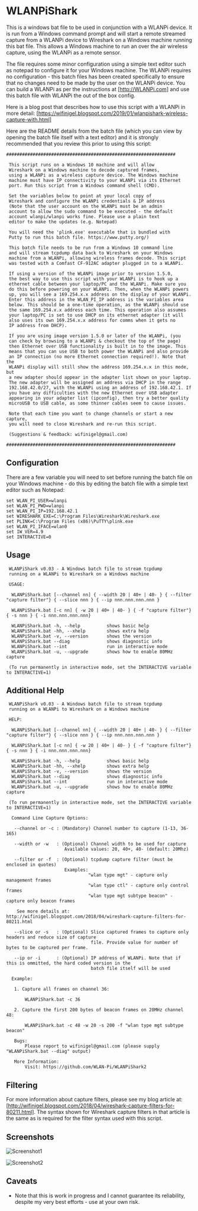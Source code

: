 # WLANPiShark

This is a windows bat file to be used in conjunction with a WLANPi device. It is run from a Windows command prompt and will start a remote streamed capture from a WLANPi device to Wireshark on a Windows machine running this bat file. This allows a Windows machine to run an over the air wireless capture, using the WLANPi as a remote sensor.

The file requires some minor configuration using a simple text editor such as notepad to configure it for your Windows machine. The WLANPi requires no configuration - this batch files has been created specifically to ensure that no changes need to be made by the user on the WLANPi device. You can build a WLANPi as per the instructions at [http://WLANPi.com] and use this batch file with WLANPi the out of the box config.

Here is a blog post that describes how to use this script with a WLANPi in more detail: [https://wifinigel.blogspot.com/2019/01/wlanpishark-wireless-capture-with.html]

Here are the README details from the batch file (which you can view by opening the batch file itself with a text editor) and it is strongly recommended that you review this prior to using this script:

```
################################################################
 
 This script runs on a Windows 10 machine and will allow
 Wireshark on a Windows machine to decode captured frames,
 using a WLANPi as a wireless capture device. The Windows machine
 machine must have IP connectivity to your WLANPi via its Ethernet
 port. Run this script from a Windows command shell (CMD).
 
 Set the variables below to point at your local copy of 
 Wireshark and configure the WLANPi credentials & IP address
 (Note that the user account on the WLANPi must be an admin 
 account to allow the sudo command to be executed - the default
 account wlanpi/wlanpi works fine. Please use a plain text
 editor to make the updates (e.g. Notepad)
 
 You will need the 'plink.exe' executable that is bundled with
 Putty to run this batch file. https://www.putty.org/)
 
 This batch file needs to be run from a Windows 10 command line
 and will stream tcpdump data back to Wireshark on your Windows
 machine from a WLANPi, allowing wireless frames decode. This script
 was tested with a Comfast CF-912AC adapter plugged in to a WLANPi.
 
 If using a version of the WLANPi image prior to version 1.5.0, 
 the best way to use this script with your WLANPi is to hook up a
 ethernet cable between your laptop/PC and the WLANPi. Make sure you
 do this before powering on your WLANPi. Then, when the WLANPi powers
 up, you will see a 169.254.x.x address on the display of your WLANPi.
 Enter this address in the WLAN_PI_IP address is the variables area
 below. This should be a one-time operation, as the WLANPi should use
 the same 169.254.x.x address each time. This operation also assumes 
 your laptop/PC is set to use DHCP on its ethernet adapter (it will
 also uses its own 169.254.x.x address for comms when it gets no
 IP address from DHCP).
 
 If you are using image version 1.5.0 or later of the WLANPi, (you
 can check by browsing to a WLANPi & checkout the top of the page)
 then Ethernet over USB functionality is built in to the image. This
 means that you can use USB to both power the WLANPi and also provide
 an IP connection (no more Ethernet connection required!). Note that the 
 WLANPi display will still show the address 169.254.x.x in this mode, but
 a new adapter should appear in the adapter list shown on your laptop.
 The new adapter will be assigned an address via DHCP in the range 
 192.168.42.0/27, with the WLANPi using an address of 192.168.42.1. If
 you have any difficulties with the new Ethernet over USB adapter 
 appearing in your adapter list (ipconfig), then try a better quality
 microUSB to USB cable, as some thinner cables seem to cause issues.
 
 Note that each time you want to change channels or start a new capture,
 you will need to close Wireshark and re-run this script. 
 
 (Suggestions & feedback: wifinigel@gmail.com)
 
################################################################
```

## Configuration

There are a few variable you will need to set before running the batch file on your Windows machine - do this by editing the batch file with a simple text editor such as Notepad:

```
set WLAN_PI_USER=wlanpi
set WLAN_PI_PWD=wlanpi
set WLAN_PI_IP=192.168.42.1
set WIRESHARK_EXE=C:\Program Files\Wireshark\Wireshark.exe
set PLINK=C:\Program Files (x86)\PuTTY\plink.exe
set WLAN_PI_IFACE=wlan0
set IW_VER=4.9
set INTERACTIVE=0
```
## Usage

```
 WLANPiShark v0.03 - A Windows batch file to stream tcpdump
 running on a WLANPi to Wireshark on a Windows machine

 USAGE:

  WLANPiShark.bat [--channel nn] { --width 20 | 40+ | 40- } { --filter "capture filter"} { --slice nnn } { --ip nnn.nnn.nnn.nnn }

  WLANPiShark.bat [-c nn] { -w 20 | 40+ | 40- } { -f "capture filter"} { -s nnn } { -i nnn.nnn.nnn.nnn}

  WLANPiShark.bat -h, --help          shows basic help
  WLANPiShark.bat -hh, --xhelp        shows extra help
  WLANPiShark.bat -v, --version       shows the version
  WLANPiShark.bat --diag              shows diagnostic info
  WLANPiShark.bat --int               run in interactive mode
  WLANPiShark.bat -u, --upgrade       shows how to enable 80MHz capture

 (To run permanently in interactive mode, set the INTERACTIVE variable to INTERACTIVE=1)

```
## Additional Help

```
 WLANPiShark v0.03 - A Windows batch file to stream tcpdump
 running on a WLANPi to Wireshark on a Windows machine

 HELP:

  WLANPiShark.bat [--channel nn] { --width 20 | 40+ | 40- } { --filter "capture filter"} { --slice nnn } { --ip nnn.nnn.nnn.nnn }

  WLANPiShark.bat [-c nn] { -w 20 | 40+ | 40- } { -f "capture filter"} { -s nnn } { -i nnn.nnn.nnn.nnn}

  WLANPiShark.bat -h, --help          shows basic help
  WLANPiShark.bat -hh, --xhelp        shows extra help
  WLANPiShark.bat -v, --version       shows the version
  WLANPiShark.bat --diag              shows diagnostic info
  WLANPiShark.bat --int               run in interactive mode
  WLANPiShark.bat -u, --upgrade       shows how to enable 80MHz capture

 (To run permanently in interactive mode, set the INTERACTIVE variable to INTERACTIVE=1)

  Command Line Capture Options:

   --channel or -c : (Mandatory) Channel number to capture (1-13, 36-165)

   --width or -w   : (Optional) Channel width to be used for capture
                      Available values: 20, 40+, 40- (default: 20Mhz)

   --filter or -f  : (Optional) tcpdump capture filter (must be enclosed in quotes)
                      Examples:
                               "wlan type mgt" - capture only management frames
                               "wlan type ctl" - capture only control frames
                               "wlan type mgt subtype beacon" - capture only beacon frames

    See more details at: http://wifinigel.blogspot.com/2018/04/wireshark-capture-filters-for-80211.html

   --slice or -s   : (Optional) Slice captured frames to capture only headers and reduce size of capture
                                file. Provide value for number of bytes to be captured per frame.

   --ip or -i      : (Optional) IP address of WLANPi. Note that if this is ommitted, the hard coded version in the
                                batch file itself will be used

  Example:

   1. Capture all frames on channel 36:

       WLANPiShark.bat -c 36

   2. Capture the first 200 bytes of beacon frames on 20MHz channel 48:

       WLANPiShark.bat -c 48 -w 20 -s 200 -f "wlan type mgt subtype beacon"

   Bugs:
       Please report to wifinigel@gmail.com (please supply "WLANPiShark.bat --diag" output)

   More Information:
       Visit: https://github.com/WLAN-Pi/WLANPiShark2

```

## Filtering
For more information about capture filters, please see my blog article at: [http://wifinigel.blogspot.com/2018/04/wireshark-capture-filters-for-80211.html]. The syntax shown for Wireshark capture filters in that article is the same as is required for the filter syntax used with this script.

## Screenshots

![Screenshot1](https://github.com/wifinigel/WLANPiShark/blob/master/screenshot1.png)

![Screenshot2](https://github.com/wifinigel/WLANPiShark/blob/master/screenshot2.png)

## Caveats
- Note that this is work in progress and I cannot guarantee its reliability, despite my very best efforts - use at your own risk.


